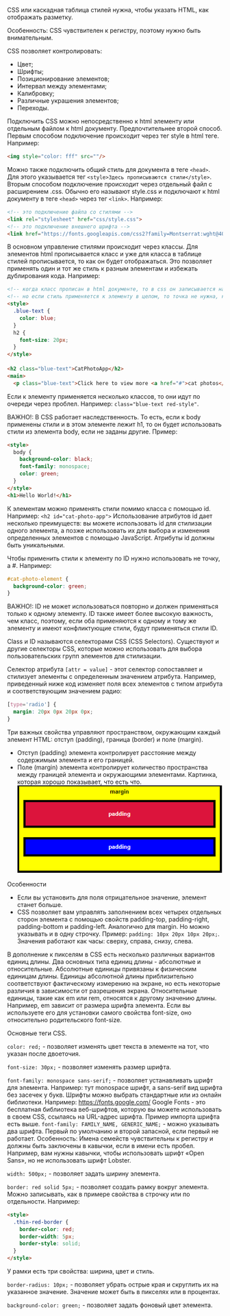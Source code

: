 CSS или каскадная таблица стилей нужна, чтобы указать HTML, как отображать разметку.

Особенность: CSS чувствителен к регистру, поэтому нужно быть внимательным.

CSS позволяет контролировать:
- Цвет;
- Шрифты; 
- Позиционирование элементов;
- Интервал между элементами;
- Калибровку;
- Различные украшения элементов;
- Переходы.

Подключить CSS можно непосредственно к html элементу или отдельным файлом к html документу. Предпочтительнее второй способ.
Первым способом подключение происходит через тег style в html теге. Например: 
```html
<img style="color: fff" src=""/>
```
Можно также подключить общий стиль для документа в теге ```<head>```. Для этого указывается тег ```<style>Здесь прописываются стили</style>```.
Вторым способом подключение происходит через отдельный файл с расширением .css. Обычно его называют style.css и подключают к html документу в теге ```<head>``` через тег ```<link>```. Например:
```html
<!-- это подключение файла со стилями -->
<link rel="stylesheet" href="css/style.css">
<!-- это подключение внешнего шрифта -->
<link href="https://fonts.googleapis.com/css2?family=Montserrat:wght@400;700&family=Roboto+Mono:wght@400;700&display=swap" rel="stylesheet">
```

В основном управление стилями происходит через классы. Для элементов html прописывается класс и уже для класса в таблице стилей прописывается, то как он будет отображаться. Это позволяет применять один и тот же стиль к разным элементам и избежать дублирования кода. Например:
```html
<!-- когда класс прописан в html документе, то в css он записывается начиная с точки -->
<!-- но если стиль применяется к элементу в целом, то точка не нужна, как пример h2 -->
<style>
  .blue-text {
    color: blue;
  }
  h2 {
    font-size: 20px;
  }
</style>

<h2 class="blue-text">CatPhotoApp</h2>
<main>
  <p class="blue-text">Click here to view more <a href="#">cat photos</a>.</p>
```
Если к элементу применяется несколько классов, то они идут по очереди через проблел. Например: ```class="blue-text red-style"```.

ВАЖНО!: В CSS работает наследственность. То есть, если к body применены стили и в этом элементе лежит h1, то он будет использовать стили из элемента body, если не заданы другие. Пример:
```html
<style>
  body {
    background-color: black;
    font-family: monospace;
    color: green;
  }
</style>
<h1>Hello World!</h1>
```

К элементам можно применять стили помимо класса с помощью id. Например: ```<h2 id="cat-photo-app">```
Использование атрибутов id дает несколько преимуществ: вы можете использовать id для стилизации одного элемента, а позже использовать их для выбора и изменения определенных элементов с помощью JavaScript. Атрибуты id должны быть уникальными. 

Чтобы применить стили к элементу по ID нужно использовать не точку, а #. Например: 
```css
#cat-photo-element {
  background-color: green;
}
```

ВАЖНО!:  ID не может использоваться повторно и должен применяться только к одному элементу. ID также имеет более высокую важность, чем класс, поэтому, если оба применяются к одному и тому же элементу и имеют конфликтующие стили, будут применяться стили ID.

Class и ID называются селекторами CSS (CSS Selectors). Существуют и другие селекторы CSS, которые можно использовать для выбора пользовательских групп элементов для стилизации. 

Селектор атрибута ```[attr = value]``` - этот селектор сопоставляет и стилизует элементы с определенным значением атрибута. Например, приведенный ниже код изменяет поля всех элементов с типом атрибута и соответствующим значением радио:
```css
[type='radio'] {
  margin: 20px 0px 20px 0px;
}
```

Три важных свойства управляют пространством, окружающим каждый элемент HTML: отступ (padding), граница (border) и поле (margin).
- Отступ (padding) элемента контролирует расстояние между содержимым элемента и его границей.
- Поле (margin) элемента контролирует количество пространства между границей элемента и окружающими элементами.
Картинка, которая хорошо показывает, что есть что.
![Site](https://github.com/sanikitin/Notes_on_CSS/raw/master/2020-09-14_20-14-40.png)

Особенности

- Если вы установить для поля отрицательное значение, элемент станет больше.
- CSS позволяет вам управлять заполнением всех четырех отдельных сторон элемента с помощью свойств padding-top, padding-right, padding-bottom и padding-left. Аналогично для margin. Но можно указывать и в одну строчку. Пример: ```padding: 10px 20px 10px 20px;```. Значения работают как часы: сверху, справа, снизу, слева.

В дополнение к пикселям в CSS есть несколько различных вариантов единиц длины. Два основных типа единиц длины - абсолютные и относительные. Абсолютные единицы привязаны к физическим единицам длины. Единицы абсолютной длины приблизительно соответствуют фактическому измерению на экране, но есть некоторые различия в зависимости от разрешения экрана. Относительные единицы, такие как em или rem, относятся к другому значению длины. Например, em зависит от размера шрифта элемента. Если вы используете его для установки самого свойства font-size, оно относительно родительского font-size. 



Основные теги CSS.

```color: red;``` - позволяет изменять цвет текста в элементе на тот, что указан после двоеточия.

```font-size: 30px;``` - позволяет изменять размер шрифта.

```font-family: monospace sans-serif;``` - позволяет устанавливать шрифт для элемента. Например: тут monospace шрифт, а sans-serif вид шрифта без засечек у букв.
Шрифты можно выбрать стандартные или из онлайн библиотеки. Например: https://fonts.google.com/
Google Fonts - это бесплатная библиотека веб-шрифтов, которую вы можете использовать в своем CSS, ссылаясь на URL-адрес шрифта. Пример импорта шрифта есть выше.
```font-family: FAMILY_NAME, GENERIC_NAME;``` - можно указывать два шрифта. Первый по умолчанию и второй запасной, если первый не работает.
Особенность: Имена семейств чувствительны к регистру и должны быть заключены в кавычки, если в имени есть пробел. Например, вам нужны кавычки, чтобы использовать шрифт «Open Sans», но не использовать шрифт Lobster.

```width: 500px;``` - позволяет задать ширину элемента.

```border: red solid 5px;``` - позволяет создать рамку вокруг элемента. Можно записывать, как в примере свойства в строчку или по отдельности. Например: 
```html
<style>
  .thin-red-border {
    border-color: red;
    border-width: 5px;
    border-style: solid;
  }
</style>
```
У рамки есть три свойства: ширина, цвет и стиль.

```border-radius: 10px;``` - позволяет убрать острые края и скруглить их на указанное значение. Значение может быть в пикселях или в процентах.

```background-color: green;``` - позволяет задать фоновый цвет элемента.


